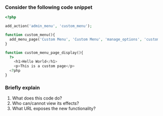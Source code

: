 ### Consider the following code snippet

```php
<?php

add_action('admin_menu', 'custom_menu');

function custom_menu(){
  add_menu_page('Custom Menu', 'Custom Menu', 'manage_options', 'custom-menu', 'custom_menu_page_display');
}

function custom_menu_page_display(){
  ?>
    <h1>Hello World</h1>
    <p>This is a custom page</p>
  <?php
}
```

### Briefly explain

1. What does this code do?
1. Who can/cannot view its effects?
1. What URL exposes the new functionality?
